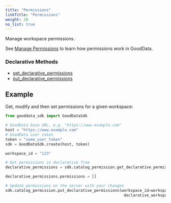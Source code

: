 ```yaml
---
title: "Permissions"
linkTitle: "Permissions"
weight: 20
no_list: true
---
```


Manage workspace permissions.

See [Manage Permissions](https://www.gooddata.com/developers/cloud-native/doc/cloud/manage-deployment/manage-permissions/) to learn how permissions work in GoodData.

### Declarative Methods

* [get_declarative_permissions](./get_declarative_permissions/)
* [put_declarative_permissions](./put_declarative_permissions/)

## Example

Get, modify and then set permissions for a given workspace:

```python
from gooddata_sdk import GoodDataSdk

# GoodData base URL, e.g. "https://www.example.com"
host = "https://www.example.com"
# GoodData user token
token = "some_user_token"
sdk = GoodDataSdk.create(host, token)

workspace_id = "123"

# Get permissions in declarative from
declarative_permissions = sdk.catalog_permission.get_declarative_permissions(workspace_id=workspace_id)

declarative_permissions.permissions = []

# Update permissions on the server with your changes
sdk.catalog_permission.put_declarative_permissions(workspace_id=workspace_id,
                                                    declarative_workspace_permissions=declarative_permissions)
```
